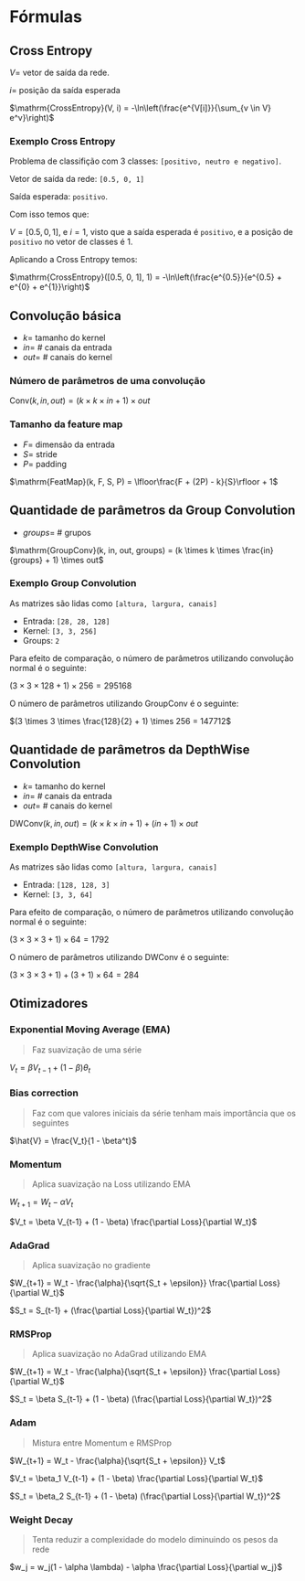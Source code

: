 # Fórmulas

## Cross Entropy

$V =$ vetor de saída da rede.

$i =$ posição da saída esperada

$\mathrm{CrossEntropy}(V, i) = -\ln\left(\frac{e^{V[i]}}{\sum_{v \in V} e^v}\right)$

### Exemplo Cross Entropy

Problema de classifição com 3 classes: `[positivo, neutro e negativo]`.

Vetor de saída da rede: `[0.5, 0, 1]`

Saída esperada: `positivo`.

Com isso temos que:

$V = [0.5, 0, 1]$, e $i = 1$, visto que a saída esperada é `positivo`, e a posição de `positivo` no vetor de classes é $1$.

Aplicando a Cross Entropy temos:

$\mathrm{CrossEntropy}([0.5, 0, 1], 1) = -\ln\left(\frac{e^{0.5}}{e^{0.5} + e^{0} + e^{1}}\right)$

## Convolução básica

- $k =$ tamanho do kernel
- $in =$ # canais da entrada
- $out =$ # canais do kernel

### Número de parâmetros de uma convolução

$\mathrm{Conv}(k, in, out) = (k \times k \times in + 1) \times out$

### Tamanho da feature map

- $F =$ dimensão da entrada
- $S =$ stride
- $P =$ padding

$\mathrm{FeatMap}(k, F, S, P) = \lfloor\frac{F + (2P) - k}{S}\rfloor + 1$

## Quantidade de parâmetros da Group Convolution

- $groups =$ # grupos

$\mathrm{GroupConv}(k, in, out, groups) = (k \times k \times \frac{in}{groups} + 1) \times out$

### Exemplo Group Convolution

As matrizes são lidas como `[altura, largura, canais]`

- Entrada: `[28, 28, 128]`
- Kernel: `[3, 3, 256]`
- Groups: `2`

Para efeito de comparação, o número de parâmetros utilizando convolução normal é o seguinte:

$(3 \times 3 \times 128 + 1) \times 256 = 295168$

O número de parâmetros utilizando GroupConv é o seguinte:

$(3 \times 3 \times \frac{128}{2} + 1) \times 256 = 147712$

## Quantidade de parâmetros da DepthWise Convolution

- $k =$ tamanho do kernel
- $in =$ # canais da entrada
- $out =$ # canais do kernel

$\mathrm{DWConv}(k, in, out) = (k \times k \times in + 1) + (in + 1) \times out$

### Exemplo DepthWise Convolution

As matrizes são lidas como `[altura, largura, canais]`

- Entrada: `[128, 128, 3]`
- Kernel: `[3, 3, 64]`

Para efeito de comparação, o número de parâmetros utilizando convolução normal é o seguinte:

$(3 \times 3 \times 3 + 1) \times 64 = 1792$

O número de parâmetros utilizando DWConv é o seguinte:

$(3 \times 3 \times 3 + 1) + (3 + 1) \times 64 = 284$

## Otimizadores

### Exponential Moving Average (EMA)

> Faz suavização de uma série

$V_t = \beta V_{t-1} + (1 - \beta) \theta_t$

### Bias correction

> Faz com que valores iniciais da série tenham mais importância que os seguintes

$\hat{V} = \frac{V_t}{1 - \beta^t}$

### Momentum

> Aplica suavização na Loss utilizando EMA

$W_{t+1} = W_t - \alpha V_t$

$V_t = \beta V_{t-1} + (1 - \beta) \frac{\partial Loss}{\partial W_t}$

### AdaGrad

> Aplica suavização no gradiente

$W_{t+1} = W_t - \frac{\alpha}{\sqrt{S_t + \epsilon}} \frac{\partial Loss}{\partial W_t}$

$S_t = S_{t-1} + (\frac{\partial Loss}{\partial W_t})^2$

### RMSProp

> Aplica suavização no AdaGrad utilizando EMA

$W_{t+1} = W_t - \frac{\alpha}{\sqrt{S_t + \epsilon}} \frac{\partial Loss}{\partial W_t}$

$S_t = \beta S_{t-1} + (1 - \beta) (\frac{\partial Loss}{\partial W_t})^2$

### Adam

> Mistura entre Momentum e RMSProp

$W_{t+1} = W_t - \frac{\alpha}{\sqrt{S_t + \epsilon}} V_t$

$V_t = \beta_1 V_{t-1} + (1 - \beta) \frac{\partial Loss}{\partial W_t}$

$S_t = \beta_2 S_{t-1} + (1 - \beta) (\frac{\partial Loss}{\partial W_t})^2$

### Weight Decay

> Tenta reduzir a complexidade do modelo diminuindo os pesos da rede

$w_j = w_j(1 - \alpha \lambda) - \alpha \frac{\partial Loss}{\partial w_j}$
